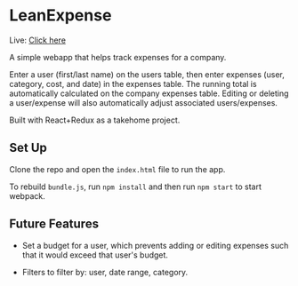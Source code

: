 # LeanExpense

Live: [Click here](https://www.henry-pan.com/lean-expense/)

A simple webapp that helps track expenses for a company.

Enter a user (first/last name) on the users table, then enter expenses (user, category, cost, and date) in the expenses table. The running total is automatically calculated on the company expenses table. Editing or deleting a user/expense will also automatically adjust associated users/expenses.

Built with React+Redux as a takehome project.

## Set Up

Clone the repo and open the `index.html` file to run the app.

To rebuild `bundle.js`, run `npm install` and then run `npm start` to start webpack.

## Future Features

* Set a budget for a user, which prevents adding or editing expenses such that it would exceed that user's budget.

* Filters to filter by: user, date range, category.
